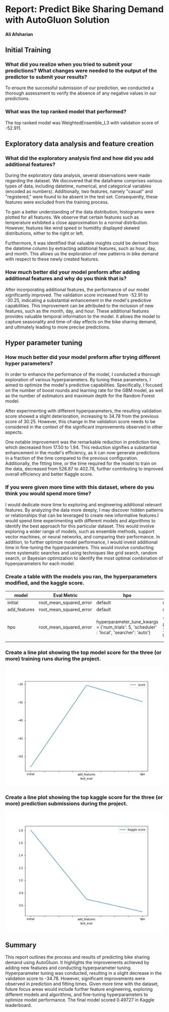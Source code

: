 # Report: Predict Bike Sharing Demand with AutoGluon Solution
#### Ali Afsharian

## Initial Training
### What did you realize when you tried to submit your predictions? What changes were needed to the output of the predictor to submit your results?
To ensure the successful submission of our prediction, we conducted a thorough assessment to verify the absence of any negative values in our predictions.

### What was the top ranked model that performed?
The top ranked model was WeightedEnsemble_L3 with validation score of -52.911.

## Exploratory data analysis and feature creation
### What did the exploratory analysis find and how did you add additional features?
During the exploratory data analysis, several observations were made regarding the dataset. We discovered that the dataframe comprises various types of data, including datetime, numerical, and categorical variables (encoded as numbers). Additionally, two features, namely "casual" and "registered," were found to be absent in the test set. Consequently, these features were excluded from the training process.

To gain a better understanding of the data distribution, histograms were plotted for all features. We observe that certain features such as temperature exhibited a close approximation to a normal distribution. However, features like wind speed or humidity displayed skewed distributions, either to the right or left.

Furthermore, it was identified that valuable insights could be derived from the datetime column by extracting additional features, such as hour, day, and month. This allows us the exploration of new patterns in bike demand with respect to these newly created features.

### How much better did your model preform after adding additional features and why do you think that is?
After incorporating additional features, the performance of our model significantly improved. The validation score increased from -52.91 to -30.25, indicating a substantial enhancement in the model's predictive capabilities. This improvement can be attributed to the inclusion of new features, such as the month, day, and hour. These additional features provides valuable temporal information to the model. It allows the model to capture seasonality and time-of-day effects on the bike sharing demand, and ultimately leading to more precise predictions.

## Hyper parameter tuning
### How much better did your model preform after trying different hyper parameters?
In order to enhance the performance of the model, I conducted a thorough exploration of various hyperparameters. By tuning these parameters, I aimed to optimize the model's predictive capabilities. Specifically, I focused on the number of boost rounds and learning rate for the GBM model, as well as the number of estimators and maximum depth for the Random Forest model.

After experimenting with different hyperparameters, the resulting validation score showed a slight deterioration, increasing to 34.78 from the previous score of 30.25. However, this change in the validation score needs to be considered in the context of the significant improvements observed in other aspects.

One notable improvement was the remarkable reduction in prediction time, which decreased from 17.50 to 1.94. This reduction signifies a substantial enhancement in the model's efficiency, as it can now generate predictions in a fraction of the time compared to the previous configuration. Additionally, the fitting time, or the time required for the model to train on the data, decreased from 526.87 to 402.78, further contributing to improved overall efficiency and better Kaggle score. 

### If you were given more time with this dataset, where do you think you would spend more time?
I would dedicate more time to exploring and engineering additional relevant features. By analyzing the data more deeply, I may discover hidden patterns or relationships that can be leveraged to create new informative features.I would spend time experimenting with different models and algorithms to identify the best approach for this particular dataset. This would involve exploring a wider range of models, such as ensemble methods, support vector machines, or neural networks, and comparing their performance. In addition, to further optimize model performance, I would invest additional time in fine-tuning the hyperparameters. This would involve conducting more systematic searches and using techniques like grid search, random search, or Bayesian optimization to identify the most optimal combination of hyperparameters for each model.

### Create a table with the models you ran, the hyperparameters modified, and the kaggle score.
|model|Eval Metric|hpo|GBM|RF|score|
|--|--|--|--|--|--|
|initial|root_mean_squared_error|default|default|default|1.80495|
|add_features|root_mean_squared_error|default|default|default|0.69850|
|hpo|root_mean_squared_error|hyperparameter_tune_kwargs = {'num_trials': 5, 'scheduler' : 'local', 'searcher': 'auto'}|'GBM': {'num_boost_round': 100, 'learning_rate': 0.1}|'RF': {'n_estimators': 100, 'max_depth': 5}|0.49727|

### Create a line plot showing the top model score for the three (or more) training runs during the project.


![model_train_score.png](./model_train_score.png)

### Create a line plot showing the top kaggle score for the three (or more) prediction submissions during the project.


![model_test_score.png](./model_test_score.png)

## Summary
This report outlines the process and results of predicting bike sharing demand using AutoGluon. It highlights the improvements achieved by adding new features and conducting hyperparameter tuning. Hyperparameter tuning was conducted, resulting in a slight decrease in the validation score to -34.78. However, significant improvements were observed in prediction and fitting times. Given more time with the dataset, future focus areas would include further feature engineering, exploring different models and algorithms, and fine-tuning hyperparameters to optimize model performance. The final model scored 0.49727 in Kaggle leaderboard.